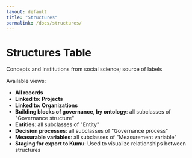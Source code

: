 ```yaml
---
layout: default
title: "Structures"
permalink: /docs/structures/
---
```


# Structures Table

Concepts and institutions from social science; source of labels

Available views: 
- **All records**
- **Linked to: Projects**
- **Linked to: Organizations**
- **Building blocks of governance, by ontology**: all subclasses of "Governance structure"
- **Entities**: all subclasses of "Entity"
- **Decision processes**: all subclasses of "Governance process"
- **Measurable variables**: all subclasses of "Measurement variable"
- **Staging for export to Kumu**: Used to visualize relationships between structures
